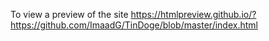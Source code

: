 To view a preview of the site
https://htmlpreview.github.io/?https://github.com/ImaadG/TinDoge/blob/master/index.html

